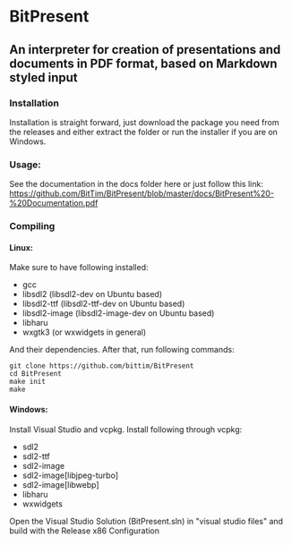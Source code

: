 # BitPresent
## An interpreter for creation of presentations and documents in PDF format, based on Markdown styled input

### Installation
Installation is straight forward, just download the package you need from the releases and either extract the folder or run the installer if you are on Windows.

### Usage:
See the documentation in the docs folder here or just follow this link:
https://github.com/BitTim/BitPresent/blob/master/docs/BitPresent%20-%20Documentation.pdf

### Compiling
#### Linux:
Make sure to have following installed:
* gcc
* libsdl2 (libsdl2-dev on Ubuntu based)
* libsdl2-ttf (libsdl2-ttf-dev on Ubuntu based)
* libsdl2-image (libsdl2-image-dev on Ubuntu based)
* libharu
* wxgtk3 (or wxwidgets in general)

And their dependencies. After that, run following commands:

```
git clone https://github.com/bittim/BitPresent
cd BitPresent
make init
make
```

#### Windows:
Install Visual Studio and vcpkg.
Install following through vcpkg:
* sdl2
* sdl2-ttf
* sdl2-image
* sdl2-image[libjpeg-turbo]
* sdl2-image[libwebp]
* libharu
* wxwidgets

Open the Visual Studio Solution (BitPresent.sln) in "visual studio files" and build with the Release x86 Configuration

